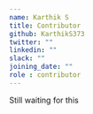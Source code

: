 ```yaml
---
name: Karthik S
title: Contributor
github: KarthikS373
twitter: ""
linkedin: ""
slack: ""
joining_date: ""
role : contributor
---
```


Still waiting for this
